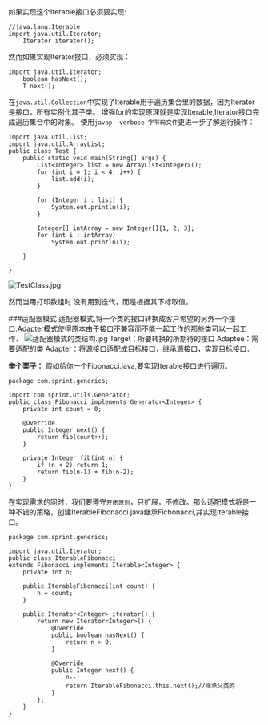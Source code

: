 如果实现这个Iterable接口必须要实现:
```
//java.lang.Iterable
import java.util.Iterator;
    Iterator iterator();
```
然而如果实现Iterator接口，必须实现：
```
import java.util.Iterator;
    boolean hasNext();
    T next();
```

在`java.util.Collection`中实现了Iterable用于遍历集合里的数据，因为Iterator是接口，所有实例化其子类。
增强for的实现原理就是实现Iterable,Iterator接口完成遍历集合中的对象。
使用`javap -verbose 字节码文件`更进一步了解运行操作：
```
import java.util.List;
import java.util.ArrayList;
public class Test {
	public static void main(String[] args) {
		List<Integer> list = new ArrayList<Integer>();
		for (int i = 1; i < 4; i++) {
			list.add(i);
		}

		for (Integer i : list) {
			System.out.println(i);
		}

		Integer[] intArray = new Integer[]{1, 2, 3};
		for (int i : intArray)
			System.out.println(i);

	}

} 
```

![TestClass.jpg](http://upload-images.jianshu.io/upload_images/2031765-66b48df7a72e07c8.jpg?imageMogr2/auto-orient/strip%7CimageView2/2/w/1240)

然而当用打印数组时 没有用到迭代，而是根据其下标取值。

###适配器模式
适配器模式,将一个类的接口转换成客户希望的另外一个接口.Adapter模式使得原本由于接口不兼容而不能一起工作的那些类可以一起工作．
![适配器模式的类结构.jpg](http://upload-images.jianshu.io/upload_images/2031765-51495ff943d094e5.jpg?imageMogr2/auto-orient/strip%7CimageView2/2/w/1240)
Target：所要转换的所期待的接口
Adaptee：需要适配的类
Adapter：将源接口适配成目标接口，继承源接口，实现目标接口．

**举个栗子：**
假如给你一个Fibonacci.java,要实现Iterable接口进行遍历。
```
package com.sprint.generics;

import com.sprint.utils.Generator;
public class Fibonacci implements Generator<Integer> {
	private int count = 0;

	@Override
	public Integer next() {
		return fib(count++);
	}

	private Integer fib(int n) {
		if (n < 2) return 1;
		return fib(n-1) + fib(n-2);
	} 
}
```
在实现需求的同时，我们要遵守`开闭原则`，只扩展，不修改。那么适配模式将是一种不错的策略，创建IterableFibonacci.java继承Ficbonacci,并实现Iterable接口。
```
package com.sprint.generics;

import java.util.Iterator;
public class IterableFibonacci 
extends Fibonacci implements Iterable<Integer> {
	private int n;
	
	public IterableFibonacci(int count) {
		n = count;
	}

	public Iterator<Integer> iterator() {
		return new Iterator<Integer>() {
			@Override
			public boolean hasNext() {
				return n > 0;	
			}

			@Override
			public Integer next() {
				n--;
				return IterableFibonacci.this.next();//继承父类的
			}
		};
	}
}
```
